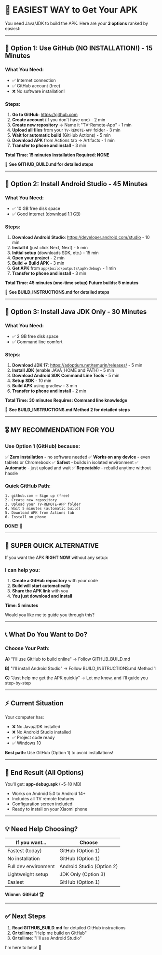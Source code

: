 # 🎯 EASIEST WAY to Get Your APK

You need Java/JDK to build the APK. Here are your **3 options** ranked by easiest:

---

## 🥇 **Option 1: Use GitHub (NO INSTALLATION!) - 15 Minutes**

### What You Need:
- ✅ Internet connection
- ✅ GitHub account (free)
- ❌ No software installation!

### Steps:
1. **Go to GitHub**: https://github.com
2. **Create account** (if you don't have one) - 2 min
3. **Create new repository** → Name it "TV-Remote-App" - 1 min
4. **Upload all files** from your `TV-REMOTE-APP` folder - 3 min
5. **Wait for automatic build** (GitHub Actions) - 5 min
6. **Download APK** from Actions tab → Artifacts - 1 min
7. **Transfer to phone and install** - 3 min

**Total Time: 15 minutes**
**Installation Required: NONE**

📖 **See GITHUB_BUILD.md for detailed steps**

---

## 🥈 **Option 2: Install Android Studio - 45 Minutes**

### What You Need:
- ✅ 10 GB free disk space
- ✅ Good internet (download 1.1 GB)

### Steps:
1. **Download Android Studio**: https://developer.android.com/studio - 10 min
2. **Install it** (just click Next, Next) - 5 min
3. **Initial setup** (downloads SDK, etc.) - 15 min
4. **Open your project** - 2 min
5. **Build → Build APK** - 3 min
6. **Get APK** from `app\build\outputs\apk\debug\` - 1 min
7. **Transfer to phone and install** - 3 min

**Total Time: 45 minutes (one-time setup)**
**Future builds: 5 minutes**

📖 **See BUILD_INSTRUCTIONS.md for detailed steps**

---

## 🥉 **Option 3: Install Java JDK Only - 30 Minutes**

### What You Need:
- ✅ 2 GB free disk space
- ✅ Command line comfort

### Steps:
1. **Download JDK 17**: https://adoptium.net/temurin/releases/ - 5 min
2. **Install JDK** (enable JAVA_HOME and PATH) - 5 min
3. **Download Android SDK Command Line Tools** - 5 min
4. **Setup SDK** - 10 min
5. **Build APK** using gradlew - 3 min
6. **Transfer to phone and install** - 2 min

**Total Time: 30 minutes**
**Requires: Command line knowledge**

📖 **See BUILD_INSTRUCTIONS.md Method 2 for detailed steps**

---

## 🎖️ **MY RECOMMENDATION FOR YOU**

### Use **Option 1 (GitHub)** because:

✅ **Zero installation** - no software needed
✅ **Works on any device** - even tablets or Chromebook
✅ **Safest** - builds in isolated environment
✅ **Automatic** - just upload and wait
✅ **Repeatable** - rebuild anytime without hassle

### Quick GitHub Path:

```
1. github.com → Sign up (free)
2. Create new repository
3. Upload your TV-REMOTE-APP folder
4. Wait 5 minutes (automatic build)
5. Download APK from Actions tab
6. Install on phone
```

**DONE!** 🎉

---

## 🚀 **SUPER QUICK ALTERNATIVE**

If you want the APK **RIGHT NOW** without any setup:

### I can help you:
1. **Create a GitHub repository** with your code
2. **Build will start automatically**
3. **Share the APK link** with you
4. **You just download and install**

**Time: 5 minutes**

Would you like me to guide you through this?

---

## 📞 **What Do You Want to Do?**

### Choose Your Path:

**A)** "I'll use GitHub to build online" 
→ Follow GITHUB_BUILD.md

**B)** "I'll install Android Studio" 
→ Follow BUILD_INSTRUCTIONS.md Method 1

**C)** "Just help me get the APK quickly"
→ Let me know, and I'll guide you step-by-step

---

## ⚡ **Current Situation**

Your computer has:
- ❌ No Java/JDK installed
- ❌ No Android Studio installed  
- ✅ Project code ready
- ✅ Windows 10

**Best path:** Use GitHub (Option 1) to avoid installations!

---

## 📱 **End Result (All Options)**

You'll get: **app-debug.apk** (~5-10 MB)
- Works on Android 5.0 to Android 14+
- Includes all TV remote features
- Configuration screen included
- Ready to install on your Xiaomi phone

---

## 💡 **Need Help Choosing?**

| If you want... | Choose |
|----------------|--------|
| Fastest (today) | GitHub (Option 1) |
| No installation | GitHub (Option 1) |
| Full dev environment | Android Studio (Option 2) |
| Lightweight setup | JDK Only (Option 3) |
| Easiest | GitHub (Option 1) |

**Winner: GitHub! 🏆**

---

## ✅ **Next Steps**

1. **Read GITHUB_BUILD.md** for detailed GitHub instructions
2. **Or tell me**: "Help me build on GitHub"
3. **Or tell me**: "I'll use Android Studio"

I'm here to help! 🙂

